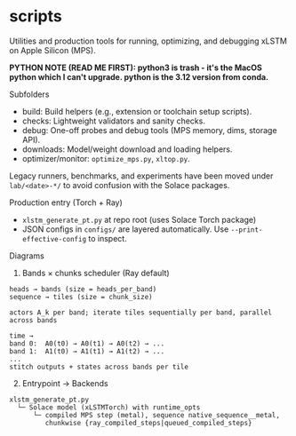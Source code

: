 # scripts

Utilities and production tools for running, optimizing, and debugging xLSTM on Apple Silicon (MPS).

**PYTHON NOTE (READ ME FIRST): python3 is trash - it's the MacOS python which I can't upgrade. python is the 3.12 version from conda.**

Subfolders
- build: Build helpers (e.g., extension or toolchain setup scripts).
- checks: Lightweight validators and sanity checks.
- debug: One-off probes and debug tools (MPS memory, dims, storage API).
- downloads: Model/weight download and loading helpers.
- optimizer/monitor: `optimize_mps.py`, `xltop.py`.

Legacy runners, benchmarks, and experiments have been moved under `lab/<date>-*/` to avoid confusion with the Solace packages.

Production entry (Torch + Ray)
- `xlstm_generate_pt.py` at repo root (uses Solace Torch package)
- JSON configs in `configs/` are layered automatically. Use `--print-effective-config` to inspect.

Diagrams

1) Bands × chunks scheduler (Ray default)

```
heads → bands (size = heads_per_band)
sequence → tiles (size = chunk_size)

actors A_k per band; iterate tiles sequentially per band, parallel across bands

time →
band 0:  A0(t0) → A0(t1) → A0(t2) → ...
band 1:  A1(t0) → A1(t1) → A1(t2) → ...
...
stitch outputs + states across bands per tile
```

2) Entrypoint → Backends

```
xlstm_generate_pt.py
  └─ Solace model (xLSTMTorch) with runtime_opts
      └─ compiled MPS step (metal), sequence native_sequence__metal,
         chunkwise {ray_compiled_steps|queued_compiled_steps}
```
